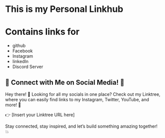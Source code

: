 # This is my Personal Linkhub

# Contains links for 

- github
- Facebook
- Instagram
- linkedIn
- Discord Server


## 🌟 Connect with Me on Social Media! 🌟

Hey there! 👋 Looking for all my socials in one place? Check out my Linktree, where you can easily find links to my Instagram, Twitter, YouTube, and more! 🚀

👉 [Insert your Linktree URL here]

Stay connected, stay inspired, and let’s build something amazing together! 💥
